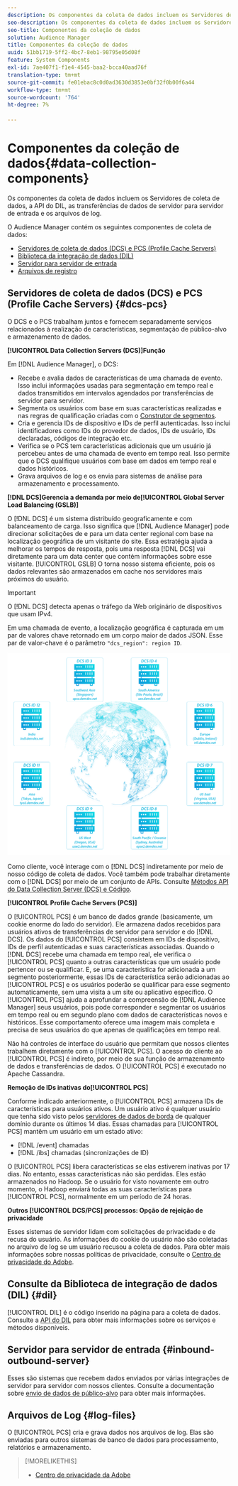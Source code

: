 ```yaml
---
description: Os componentes da coleta de dados incluem os Servidores de coleta de dados, a API do DIL, as transferências de dados de servidor para servidor de entrada e os arquivos de log.
seo-description: Os componentes da coleta de dados incluem os Servidores de coleta de dados, a API do DIL, as transferências de dados de servidor para servidor de entrada e os arquivos de log.
seo-title: Componentes da coleção de dados
solution: Audience Manager
title: Componentes da coleção de dados
uuid: 51bb1719-5ff2-4bc7-8eb1-98795e05d08f
feature: System Components
exl-id: 7ae407f1-f1e4-4545-baa2-bcca40aad76f
translation-type: tm+mt
source-git-commit: fe01ebac8c0d0ad3630d3853e0bf32f0b00f6a44
workflow-type: tm+mt
source-wordcount: '764'
ht-degree: 7%

---
```


# Componentes da coleção de dados{#data-collection-components}

Os componentes da coleta de dados incluem os Servidores de coleta de dados, a API do DIL, as transferências de dados de servidor para servidor de entrada e os arquivos de log.

<!-- 

c_compcollect.xml

 -->

O Audience Manager contém os seguintes componentes de coleta de dados:

* [Servidores de coleta de dados (DCS) e PCS (Profile Cache Servers)](../../reference/system-components/components-data-collection.md#dcs-pcs)
* [Biblioteca da integração de dados (DIL)](../../reference/system-components/components-data-collection.md#dil)
* [Servidor para servidor de entrada](../../reference/system-components/components-data-collection.md#inbound-outbound-server)
* [Arquivos de registro](../../reference/system-components/components-data-collection.md#log-files)

## Servidores de coleta de dados (DCS) e PCS (Profile Cache Servers) {#dcs-pcs}

O DCS e o PCS trabalham juntos e fornecem separadamente serviços relacionados à realização de características, segmentação de público-alvo e armazenamento de dados.

**[!UICONTROL Data Collection Servers (DCS)]Função**

Em [!DNL Audience Manager], o DCS:

* Recebe e avalia dados de características de uma chamada de evento. Isso inclui informações usadas para segmentação em tempo real e dados transmitidos em intervalos agendados por transferências de servidor para servidor.
* Segmenta os usuários com base em suas características realizadas e nas regras de qualificação criadas com o [Construtor de segmentos](../../features/segments/segment-builder.md).
* Cria e gerencia IDs de dispositivo e IDs de perfil autenticadas. Isso inclui identificadores como IDs do provedor de dados, IDs de usuário, IDs declaradas, códigos de integração etc.
* Verifica se o PCS tem características adicionais que um usuário já percebeu antes de uma chamada de evento em tempo real. Isso permite que o DCS qualifique usuários com base em dados em tempo real e dados históricos.
* Grava arquivos de log e os envia para sistemas de análise para armazenamento e processamento.

**[!DNL DCS]Gerencia a demanda por meio de[!UICONTROL Global Server Load Balancing (GSLB)]**

O [!DNL DCS] é um sistema distribuído geograficamente e com balanceamento de carga. Isso significa que [!DNL Audience Manager] pode direcionar solicitações de e para um data center regional com base na localização geográfica de um visitante do site. Essa estratégia ajuda a melhorar os tempos de resposta, pois uma resposta [!DNL DCS] vai diretamente para um data center que contém informações sobre esse visitante. [!UICONTROL GSLB] O torna nosso sistema eficiente, pois os dados relevantes são armazenados em cache nos servidores mais próximos do usuário.

>[!IMPORTANT]
>
>O [!DNL DCS] detecta apenas o tráfego da Web originário de dispositivos que usam IPv4.

Em uma chamada de evento, a localização geográfica é capturada em um par de valores chave retornado em um corpo maior de dados JSON. Esse par de valor-chave é o parâmetro `"dcs_region": region ID`.

![](assets/dcs-map.png)

Como cliente, você interage com o [!DNL DCS] indiretamente por meio de nosso código de coleta de dados. Você também pode trabalhar diretamente com o [!DNL DCS] por meio de um conjunto de APIs. Consulte [Métodos API do Data Collection Server (DCS) e Código](../../api/dcs-intro/dcs-event-calls/dcs-event-calls.md).

**[!UICONTROL Profile Cache Servers (PCS)]**

O [!UICONTROL PCS] é um banco de dados grande (basicamente, um cookie enorme do lado do servidor). Ele armazena dados recebidos para usuários ativos de transferências de servidor para servidor e do [!DNL DCS]. Os dados do [!UICONTROL PCS] consistem em IDs de dispositivo, IDs de perfil autenticadas e suas características associadas. Quando o [!DNL DCS] recebe uma chamada em tempo real, ele verifica o [!UICONTROL PCS] quanto a outras características que um usuário pode pertencer ou se qualificar. E, se uma característica for adicionada a um segmento posteriormente, essas IDs de característica serão adicionadas ao [!UICONTROL PCS] e os usuários poderão se qualificar para esse segmento automaticamente, sem uma visita a um site ou aplicativo específico. O [!UICONTROL PCS] ajuda a aprofundar a compreensão de [!DNL Audience Manager] seus usuários, pois pode corresponder e segmentar os usuários em tempo real ou em segundo plano com dados de características novos e históricos. Esse comportamento oferece uma imagem mais completa e precisa de seus usuários do que apenas de qualificações em tempo real.

Não há controles de interface do usuário que permitam que nossos clientes trabalhem diretamente com o [!UICONTROL PCS]. O acesso do cliente ao [!UICONTROL PCS] é indireto, por meio de sua função de armazenamento de dados e transferências de dados. O [!UICONTROL PCS] é executado no Apache Cassandra.

**Remoção de IDs inativas do[!UICONTROL PCS]**

Conforme indicado anteriormente, o [!UICONTROL PCS] armazena IDs de características para usuários ativos. Um usuário ativo é qualquer usuário que tenha sido visto pelos [servidores de dados de borda](../../reference/system-components/components-edge.md) de qualquer domínio durante os últimos 14 dias. Essas chamadas para [!UICONTROL PCS] mantêm um usuário em um estado ativo:

* [!DNL /event] chamadas
* [!DNL /ibs] chamadas (sincronizações de ID)

<!-- 

Removed /dpm calls from the bulleted list. /dpm calls have been deprecated.

 -->

O [!UICONTROL PCS] libera características se elas estiverem inativas por 17 dias. No entanto, essas características não são perdidas. Eles estão armazenados no Hadoop. Se o usuário for visto novamente em outro momento, o Hadoop enviará todas as suas características para [!UICONTROL PCS], normalmente em um período de 24 horas.

**Outros  [!UICONTROL DCS/PCS] processos: Opção de rejeição de privacidade**

Esses sistemas de servidor lidam com solicitações de privacidade e de recusa do usuário. As informações do cookie do usuário não são coletadas no arquivo de log se um usuário recusou a coleta de dados. Para obter mais informações sobre nossas políticas de privacidade, consulte o [Centro de privacidade do Adobe](https://www.adobe.com/pt/privacy/advertising-services.html).

## Consulte da Biblioteca de integração de dados (DIL) {#dil}

[!UICONTROL DIL] é o código inserido na página para a coleta de dados. Consulte a [API do DIL](../../dil/dil-overview.md) para obter mais informações sobre os serviços e métodos disponíveis.

## Servidor para servidor de entrada {#inbound-outbound-server}

Esses são sistemas que recebem dados enviados por várias integrações de servidor para servidor com nossos clientes. Consulte a documentação sobre [envio de dados de público-alvo](/help/using/integration/sending-audience-data/real-time-data-integration/real-time-tech-specs.md) para obter mais informações.

## Arquivos de Log {#log-files}

O [!UICONTROL PCS] cria e grava dados nos arquivos de log. Elas são enviadas para outros sistemas de banco de dados para processamento, relatórios e armazenamento.

>[!MORELIKETHIS]
>
>* [Centro de privacidade da Adobe](https://www.adobe.com/br/privacy.html)


